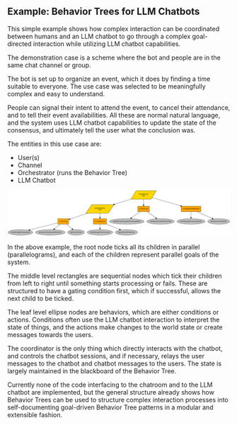 ## Example: Behavior Trees for LLM Chatbots

This simple example shows how complex interaction can be coordinated between humans and an LLM chatbot to go through a complex goal-directed interaction while utilizing LLM chatbot capabilities.

The demonstration case is a scheme where the bot and people are in the same chat channel or group.

The bot is set up to organize an event, which it does by finding a time suitable to everyone. The use case was selected to be meaningfully complex and easy to understand.

People can signal their intent to attend the event, to cancel their attendance, and to tell their event availabilities.
All these are normal natural language, and the system uses LLM chatbot capabilities to update the state of the consensus, and ultimately tell the user what the conclusion was.

The entities in this use case are:
- User(s)
- Channel
- Orchestrator (runs the Behavior Tree)
- LLM Chatbot

![](eventplanner.png)

In the above example, the root node ticks all its children in parallel (parallelograms), and each of the children represent parallel goals of the system.

The middle level rectangles are sequential nodes which tick their children from left to right until something starts processing or fails. These are structured to have a gating condition first, which if successful, allows the next child to be ticked.

The leaf level ellipse nodes are behaviors, which are either conditions or actions. Conditions often use the LLM chatbot interaction to interpret the state of things, and the actions make changes to the world state or create messages towards the users.

The coordinator is the only thing which directly interacts with the chatbot, and controls the chatbot sessions, and if necessary, relays the user messages to the chatbot and chatbot messages to the users. The state is largely maintained in the blackboard of the Behavior Tree.

Currently none of the code interfacing to the chatroom and to the LLM chatbot are implemented, but the general structure already shows how Behavior Trees can be used to structure complex interaction processes into self-documenting goal-driven Behavior Tree patterns in a modular and extensible fashion.
